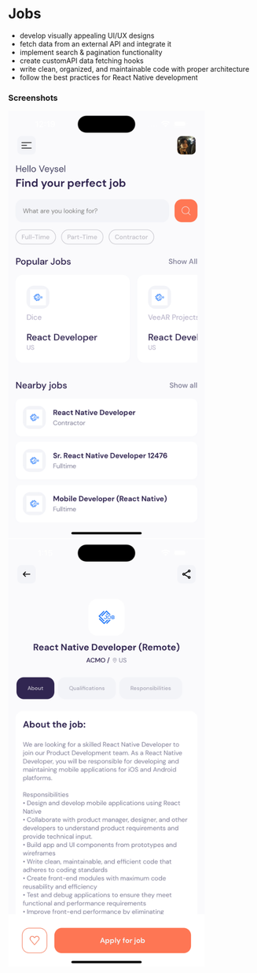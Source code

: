 # Jobs 

- develop visually appealing UI/UX designs
- fetch data from an external API and integrate it
- implement search & pagination functionality
- create customAPI data fetching hooks
- write clean, organized, and maintainable code with proper architecture
- follow the best practices for React Native development

### Screenshots
<img src="./assets/images/jobs-homepage.png" alt="" style="width:400px; object-fix: cover;"> <img src="./assets/images/jobs-detail.png" alt="" style="width:400px; object-fix: cover;">
